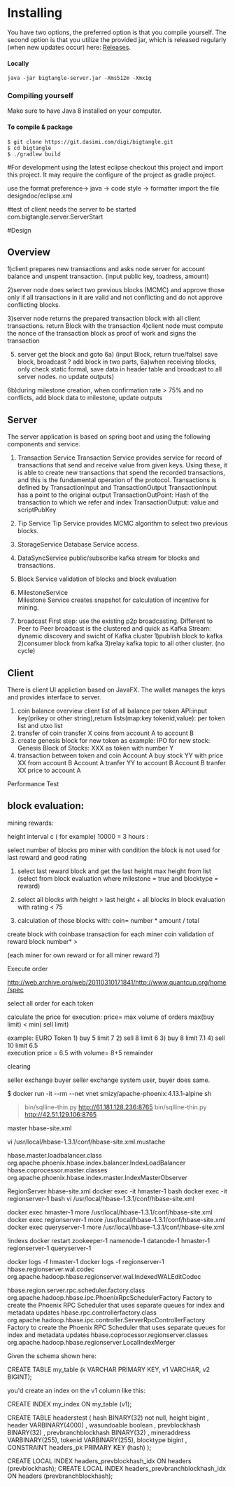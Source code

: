 # Installing

You have two options, the preferred option is that you compile yourself. The second option is that you utilize the provided jar, which is released regularly (when new updates occur) here: [ Releases](https://).



#### Locally

```
java -jar bigtangle-server.jar -Xms512m -Xmx1g 
```

### Compiling yourself  

Make sure to have Java 8 installed on your computer.

#### To compile & package
```
$ git clone https://git.dasimi.com/digi/bigtangle.git
$ cd bigtangle
$ ./gradlew build 

```


#For development using the latest eclipse
checkout this project and import this project. It may require the configure of the  project as gradle project.

use the format preference-> java -> code style -> formatter import the file designdoc/eclipse.xml



#test of client needs the server to be started
com.bigtangle.server.ServerStart



#Design


## Overview

1)client prepares new transactions and asks node server for account balance and unspent transaction. (input public key, toadress, amount)

2)server node does select two previous blocks (MCMC) and approve those only if all transactions in it are valid and  not conflicting and do not approve conflicting blocks.

3)server node returns the prepared transaction block with all client transactions. 
return Block with the  transaction 
4)client node must compute the nonce of the transaction block as proof of work and signs the transaction

5) server get the block and goto 6a)
(input Block, return true/false) save block, broadcast
? add block in two parts, 
6a)when receiving blocks, only check static formal, save data in header table and broadcast to all server nodes. no update outputs)

6b)during milestone creation, when confirmation rate > 75% and no conflicts, add block data to milestone, update outputs


## Server 
The server application is based on spring boot and using the following components and service.
 
1) Transaction Service 
Transaction Service  provides service for record of transactions that send and receive value from given keys. Using these,
it is able to create new transactions that spend the recorded transactions, and this is the fundamental operation
of the  protocol.
Transactions is defined by TransactionInput and TransactionOutput
TransactionInput has a point to the original output
TransactionOutPoint:  Hash of the transaction to which we refer and index 
TransactionOutput:
value and scriptPubKey

2) Tip Service
 Tip Service provides MCMC algorithm to select two previous blocks.
 
3) StorageService
Database Service access.

4) DataSyncService
public/subscribe kafka stream for blocks and transactions.

5) Block Service
validation of blocks and block evaluation 

6) MilestoneService  
Milestone Service creates snapshot for calculation of incentive for mining.

7) broadcast
First step: use the existing p2p broadcasting.
Different to Peer to Peer broadcast is the clustered and quick as 
Kafka Stream:
dynamic discovery and swicht of Kafka cluster 
1)publish block to kafka
2)consumer block from kafka
3)relay kafka topic to all other cluster. (no cycle)



## Client
There is client UI appliction based on JavaFX. The wallet manages the keys and provides interface to server.


 1) coin balance overview client
 list of all balance per token
 API:input key(prikey or other string),return lists(map:key tokenid,value): per token list and utxo list
 2) transfer of coin
 transfer X coins from account A to account B
 3) create genesis block for new token 
 as example: IPO for new stock: Genesis Block of Stocks: XXX as token with number Y 
 4) transaction between token and coin
 Account A  buy stock YY with price XX  from  account B 
 Account A  tranfer  YY to   account B
 Account B tranfer  XX price to   account A



Performance Test



##  block evaluation:

mining rewards:

height interval c ( for example) 10000 = 3 hours  :


select number of   blocks pro miner with condition the block is not used for last reward and good rating
1) select last reward block and get the last height 
max height from list (select   from block evaluation where milestone = true and blocktype = reward)

2) select all blocks with height > last height + all blocks in block evaluation with rating < 75 

3) calculation of those  blocks  with:
coin= number * amount / total
  
create block with coinbase transaction for each miner coin 
 validation of reward block number* >  
 
(each miner for own reward or for all miner reward ?)
 
 
 Execute order
 
http://web.archive.org/web/20110310171841/http://www.quantcup.org/home/spec
 
 select all order for each token
 
 calculate the price for execution: price= max volume of orders
 max(buy limit) <  min(  sell limit)
 
 example:
 	EURO Token
 		1) buy  5  limit  7
 		2)					sell 8 limit 6
 		3) buy  8  limit  7.1
 		4)					sell 10 limit 6.5	
 	execution price = 6.5 with volume= 8+5
 					remainder 			
 	
 clearing
  
  seller exchange buyer	
  seller exchange system user, buyer does same.
  
  
  $ docker run -it --rm --net vnet smizy/apache-phoenix:4.13.1-alpine sh
> bin/sqlline-thin.py http://61.181.128.236:8765
bin/sqlline-thin.py http://42.51.129.106:8765


master hbase-site.xml

vi /usr/local/hbase-1.3.1/conf/hbase-site.xml.mustache

<property>
  <name>hbase.master.loadbalancer.class</name>                                     
  <value>org.apache.phoenix.hbase.index.balancer.IndexLoadBalancer</value>
</property>

<property>
  <name>hbase.coprocessor.master.classes</name>
  <value>org.apache.phoenix.hbase.index.master.IndexMasterObserver</value>
</property>


RegionServer  hbase-site.xml
docker exec -it hmaster-1 bash
docker exec -it regionserver-1 bash
vi /usr/local/hbase-1.3.1/conf/hbase-site.xml

docker exec hmaster-1 more  /usr/local/hbase-1.3.1/conf/hbase-site.xml
docker exec regionserver-1 more  /usr/local/hbase-1.3.1/conf/hbase-site.xml
docker exec queryserver-1 more  /usr/local/hbase-1.3.1/conf/hbase-site.xml

!indexs
docker restart zookeeper-1 namenode-1  datanode-1 hmaster-1 regionserver-1 queryserver-1 

docker logs -f  hmaster-1
 docker logs -f regionserver-1
<property> 
  <name>hbase.regionserver.wal.codec</name> 
  <value>org.apache.hadoop.hbase.regionserver.wal.IndexedWALEditCodec</value> 
</property>

<property> 
  <name>hbase.region.server.rpc.scheduler.factory.class</name>
  <value>org.apache.hadoop.hbase.ipc.PhoenixRpcSchedulerFactory</value> 
  <description>Factory to create the Phoenix RPC Scheduler that uses separate queues for index and metadata updates</description> 
</property>

<property>
  <name>hbase.rpc.controllerfactory.class</name>
  <value>org.apache.hadoop.hbase.ipc.controller.ServerRpcControllerFactory</value>
  <description>Factory to create the Phoenix RPC Scheduler that uses separate queues for index and metadata updates</description>
</property>

<property>
  <name>hbase.coprocessor.regionserver.classes</name>
  <value>org.apache.hadoop.hbase.regionserver.LocalIndexMerger</value> 
</property>

Given the schema shown here:

CREATE TABLE my_table (k VARCHAR PRIMARY KEY, v1 VARCHAR, v2 BIGINT);

you'd create an index on the v1 column like this:

CREATE INDEX my_index ON my_table (v1);


 CREATE TABLE headerstest  (  hash BINARY(32) not null,   height bigint ,  header VARBINARY(4000) ,   wasundoable boolean ,
prevblockhash  BINARY(32) ,     prevbranchblockhash  BINARY(32) ,
 mineraddress VARBINARY(255),     tokenid VARBINARY(255),     blocktype bigint ,
 CONSTRAINT headers_pk PRIMARY KEY (hash)   );
                
CREATE LOCAL INDEX headers_prevblockhash_idx ON headers (prevblockhash);
CREATE LOCAL INDEX headers_prevbranchblockhash_idx ON headers (prevbranchblockhash);


